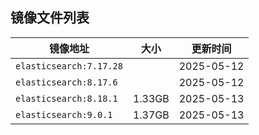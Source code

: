 
## 镜像文件列表

|镜像地址|大小|更新时间|
| --- |  --- | --- |
|`elasticsearch:7.17.28`||2025-05-12|
|`elasticsearch:8.17.6`||2025-05-12|
|`elasticsearch:8.18.1`|1.33GB|2025-05-13|
|`elasticsearch:9.0.1`|1.37GB|2025-05-13|

